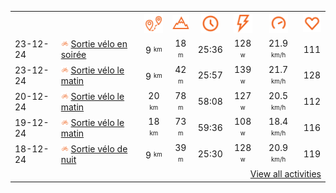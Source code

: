 <table>
    <tr>
        <th></th>
        <th></th>
        <th align="center"><img src="https://raw.githubusercontent.com/robiningelbrecht/strava-activities/master/public/distance.svg" width="30" alt="distance" title="distance"/></th>
        <th align="center"><img src="https://raw.githubusercontent.com/robiningelbrecht/strava-activities/master/public/elevation.svg" width="30" alt="elevation" title="elevation"/></th>
        <th align="center"><img src="https://raw.githubusercontent.com/robiningelbrecht/strava-activities/master/public/time.svg" width="30" alt="time" title="time"/></th>
        <th align="center"><img src="https://raw.githubusercontent.com/robiningelbrecht/strava-activities/master/public/average-watt.svg" width="30" alt="average watts" title="average watts"/></th>
        <th align="center"><img src="https://raw.githubusercontent.com/robiningelbrecht/strava-activities/master/public/average-speed.svg" width="30" alt="average speed" title="average speed"/></th>
        <th align="center"><img src="https://raw.githubusercontent.com/robiningelbrecht/strava-activities/master/public/heart-rate.svg" width="30" alt="average heart rate" title="average heart rate"/></th>
    </tr>
            <tr>
            <td>23-12-24</td>
            <td>
                <img src="https://raw.githubusercontent.com/robiningelbrecht/strava-activities/master/public/activity-ride.svg" width="12" alt="Sortie vélo en soirée" title="Sortie vélo en soirée"/>
<a href="https://www.strava.com/activities/13176114821" title="Kcal: 187 | Gear: None ">Sortie vélo en soirée</a>
            </td>
            <td align="center">9 <sup><sub>km</sub></sup></td>
            <td align="center">18 <sup><sub>m</sub></sup></td>
            <td align="center">25:36</td>
            <td align="center">128 <sup><sub>w</sub></sup></td>
            <td align="center">21.9 <sup><sub>km/h</sub></sup></td>
            <td align="center">111</td>
        </tr>
            <tr>
            <td>23-12-24</td>
            <td>
                <img src="https://raw.githubusercontent.com/robiningelbrecht/strava-activities/master/public/activity-ride.svg" width="12" alt="Sortie vélo le matin" title="Sortie vélo le matin"/>
<a href="https://www.strava.com/activities/13173468078" title="Kcal: 267 | Gear: None ">Sortie vélo le matin</a>
            </td>
            <td align="center">9 <sup><sub>km</sub></sup></td>
            <td align="center">42 <sup><sub>m</sub></sup></td>
            <td align="center">25:57</td>
            <td align="center">139 <sup><sub>w</sub></sup></td>
            <td align="center">21.7 <sup><sub>km/h</sub></sup></td>
            <td align="center">128</td>
        </tr>
            <tr>
            <td>20-12-24</td>
            <td>
                <img src="https://raw.githubusercontent.com/robiningelbrecht/strava-activities/master/public/activity-ride.svg" width="12" alt="Sortie vélo le matin" title="Sortie vélo le matin"/>
<a href="https://www.strava.com/activities/13156118221" title="Kcal: 436 | Gear: None ">Sortie vélo le matin</a>
            </td>
            <td align="center">20 <sup><sub>km</sub></sup></td>
            <td align="center">78 <sup><sub>m</sub></sup></td>
            <td align="center">58:08</td>
            <td align="center">127 <sup><sub>w</sub></sup></td>
            <td align="center">20.5 <sup><sub>km/h</sub></sup></td>
            <td align="center">112</td>
        </tr>
            <tr>
            <td>19-12-24</td>
            <td>
                <img src="https://raw.githubusercontent.com/robiningelbrecht/strava-activities/master/public/activity-ride.svg" width="12" alt="Sortie vélo le matin" title="Sortie vélo le matin"/>
<a href="https://www.strava.com/activities/13151795619" title="Kcal: 487 | Gear: None ">Sortie vélo le matin</a>
            </td>
            <td align="center">18 <sup><sub>km</sub></sup></td>
            <td align="center">73 <sup><sub>m</sub></sup></td>
            <td align="center">59:36</td>
            <td align="center">108 <sup><sub>w</sub></sup></td>
            <td align="center">18.4 <sup><sub>km/h</sub></sup></td>
            <td align="center">116</td>
        </tr>
            <tr>
            <td>18-12-24</td>
            <td>
                <img src="https://raw.githubusercontent.com/robiningelbrecht/strava-activities/master/public/activity-ride.svg" width="12" alt="Sortie vélo de nuit" title="Sortie vélo de nuit"/>
<a href="https://www.strava.com/activities/13145174557" title="Kcal: 224 | Gear: None ">Sortie vélo de nuit</a>
            </td>
            <td align="center">9 <sup><sub>km</sub></sup></td>
            <td align="center">39 <sup><sub>m</sub></sup></td>
            <td align="center">25:30</td>
            <td align="center">128 <sup><sub>w</sub></sup></td>
            <td align="center">20.9 <sup><sub>km/h</sub></sup></td>
            <td align="center">119</td>
        </tr>
                <tr>
            <td colspan="8" align="right"><a href="https://github.com/robiningelbrecht/strava-activities#activities">View all activities</a></td>
        </tr>
    </table>
